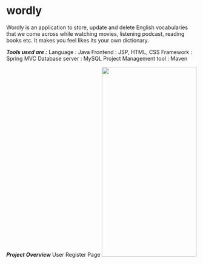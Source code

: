 # wordly

Wordly is an application to store, update and delete English vocabularies
that we come across while watching movies, listening podcast, reading books etc.
It makes you feel likes its your own dictionary.

***Tools used are :***
Language : Java
Frontend : JSP, HTML, CSS 
Framework : Spring MVC 
Database server : MySQL
Project Management tool : Maven

***Project Overview***
User Register Page 
<img src="images/RegisterPage.jpeg"  width = "250" height="500"/>
